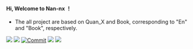 #### Hi, Welcome to Nan-nx ！
* The all project are based on Quan_X and Book, corresponding to "En" and "Book", respectively.

<a href="https://github.com/Nan-nx/Book"><img src='https://img.shields.io/badge/Book-v3.0-purple'/></a>
<a href="https://github.com/Nan-nx/En"><img src='https://img.shields.io/badge/Quan_X-v2.0-red'/></a>
[![Commit](https://img.shields.io/github/commit-activity/m/Nan-nx/En?label=Commits&color=orange)](https://github.com/Nan-nx/En/commits/master)
![](https://visitor-badge.glitch.me/badge?label=Visitors&page_id=Nan-nx)
<a href="https://t.me/Nan_nx"><img src='https://img.shields.io/badge/Telegram-Nan--nx-blue'/></a>
